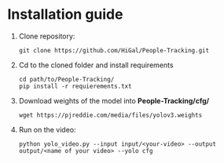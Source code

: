 # Installation guide
1. Clone repository:

    ```
    git clone https://github.com/HiGal/People-Tracking.git
    ```
2. Cd to the cloned folder and install requirements

    ```
    cd path/to/People-Tracking/
    pip install -r requierements.txt
    ```    

3. Download weights of the model into **People-Tracking/cfg/**

    ```
    wget https://pjreddie.com/media/files/yolov3.weights
    ```

4. Run on the video:

    ```
    python yolo_video.py --input input/<your-video> --output output/<name of your video> --yolo cfg
    ```
